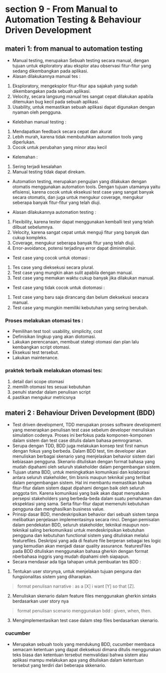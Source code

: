 # section 9 - From Manual to Automation Testing & Behaviour Driven Development

## materi 1: from manual to automation testing

- Manual testing, merupakan Sebuah testing secara manual, dengan tujuan untuk ekploratory atau eksplor atau observasi fitur-fitur yang sedang dikembangkan pada aplikasi.
- Alasan dilakukannya manual tes : 
1) Eksploratory, mengeksplor fitur-fitur apa sajakah yang sudah dikembangakan pada sebuah aplikasi.
2) Velocity, secara langsung manual tes sangat cepat dilakukan apabila ditemukan bug kecil pada sebuah aplikasi.
3) Usability, untuk memastikan sebuah aplikasi dapat digunakan dengan nyaman oleh pengguna.

- Kelebihan manual testing :
1. Mendapatkan feedback secara cepat dan akurat
2. Lebih murah, karena tidak membutuhkan automation tools yang diperlukan.
3. Cocok untuk perubahan yang minor atau kecil

- Kelemahan :
1. Sering terjadi kesalahan
2. Manual testing tidak dapat direkam.

- Automation testing, merupakan pengujian yang dilakukan dengan otomatis menggunakan automation tools. Dengan tujuan utamanya yaitu efisiensi, karena cocok untuk eksekusi test case yang sangat banyak secara otomatis, dan juga untuk mengukur coverage, mengukur seberapa banyak fitur-fitur yang telah diuji.

- Alasan dilakukannya automation testing :
1. Flexibility, karena tester dapat menggunakan kemballi test yang telah dilbuat sebelumnya.
2. Velocity, karena sangat cepat untuk menguji fitur yang banyak dan cukup kompleks.
3. Coverage, mengukur seberapa banyak fitur yang telah diuji.
4. Error-avoidance, potensi terjadinya error dapat diminimalisir.

- Test case yang cocok untuk otomasi :
1. Tes case yang dieksekusi secara plural.
2. Test case yang mungkin akan sulit apabila dengan manual.
3. Test case yang memakan waktu cukup banyak jika dilakukan manual.

- Test case yang tidak cocok untuk diotomasi :
1. Test case yang baru saja dirancang dan belum dieksekusi seacara manual.
2. Test case yang mungkin memiliki kebutuhan yang sering berubah.

### Proses melakukan otomasi tes :
- Pemilihan test tool: usability, simplicity, cost
- Definisikan lingkup yang akan diotomasi.
- Lakukan perencanaan, membuat stategi otomasi dan plan lalu kembangkan script otomasi.
- Eksekusi test tersebut.
- Lakukan maintenance.

### praktek terbaik melakukan otomasi tes: 
1. detail dari scope otomasi
2. memilih otomasi tes sesuai kebutuhan
3. penuhi standar dalam penulisan script
4. pastikan mengukur metricsnya



## materi 2 : Behaviour Driven Development (BDD)

- Test driven development, TDD merupakan proses software development yang menerapkan penulisan test case sebelum developer menuliskan simulation codenya. Proses ini berfokus pada komponen-komponen dalam sistem dan test case ditulis dalam bahasa pemrograman.
- Serupa dengan TDD, BDD juga melakukan konsep test first namun dengan fokus yang berbeda. Dalam BDD test, tim developer akan menuliskan berbagai skenario yang menjelaskan behavior sistem dari kebiasaan pengguna. Skenario dituliskan dengan format bahasa yang mudah dipahami oleh seluruh stakeholder dalam pengembangan sistem.
- Tujuan utama BDD, untuk meningkatkan komunikasi dan kolaborasi antara seluruh stakeholder, tim bisnis maupun teknikal yang terlibat dalam pengembangan sistem. Hal ini membantu memastikan bahwa fitur-fitur dalam sistem dapat dipahami dengan baik oleh seluruh anggota tim. Karena komunikasi yang baik akan dapat menyatukan persepsi stakeholders yang berbeda-beda dalam suatu pemahaman dan ekspektasi yang sama. Serta fitur-fitur dapat memenuhi kebutuhan pengguna dan menghasilkan business value.
- Prinsip dasar BDD, mendeskripsikan behavior dari sebuah sistem tanpa melibatkan penjelasan implementasinya secara rinci. Dengan pemisalan dalam pendekatan BDD, seluruh stakeholder, teknikal maupun non-teknikal saling berkomunikasi untuk mendeskripsikan kebutuhan pengguna dan kebutuhan functional sistem yang dituliskan melalui featurefiles. Deskripsi yang ada di feature file berperan sebagai tes logic yang kemudian akan menjadi dasar quality assurance. featuresFiles pada BDD dituliskan menggunakan bahasa gherkin dengan format nberbahasa inggris yang mudah dipahami oleh siapapun.
- Secara mendasar ada tiga tahapan untuk pembuatan tes BDD :
1. Tentukan user storynya, untuk menjelakan tujuan penguna dan fungsionalitas sistem yang diharapkan.
> format penulisan narrative : as a [X] i want [Y] so that [Z].
2. Menuliskan skenario dalam feature files menggunakan gherkin sintaks berdasarkan user story nya
> format penulisan scenario menggunakan bdd : given, when, then.
3. Mengimplementasikan test case dalam step files berdasarkan skenario.

### cucumber
- Merupakan sebuah tools yang mendukung BDD, cucumber membaca semacam ketentuan yang dapat dieksekusi dimana ditulis menggunakan teks biasa dan ketentuan tersebut memvalidasi bahwa sistem atau aplikasi mampu melakukan apa yang dituliskan dalam ketentuan tersebut yang terdiri dari beberapa skkenario.

